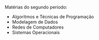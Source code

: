 Matérias do segundo período:

- Algoritmos e Técnicas de Programação
- Modelagem de Dados
- Redes de Computadores
- Sistemas Operacionais